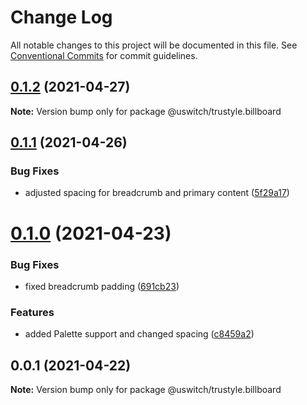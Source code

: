 # Change Log

All notable changes to this project will be documented in this file.
See [Conventional Commits](https://conventionalcommits.org) for commit guidelines.

## [0.1.2](https://github.com/uswitch/trustyle/compare/@uswitch/trustyle.billboard@0.1.1...@uswitch/trustyle.billboard@0.1.2) (2021-04-27)

**Note:** Version bump only for package @uswitch/trustyle.billboard





## [0.1.1](https://github.com/uswitch/trustyle/compare/@uswitch/trustyle.billboard@0.1.0...@uswitch/trustyle.billboard@0.1.1) (2021-04-26)


### Bug Fixes

* adjusted spacing for breadcrumb and primary content ([5f29a17](https://github.com/uswitch/trustyle/commit/5f29a17))





# [0.1.0](https://github.com/uswitch/trustyle/compare/@uswitch/trustyle.billboard@0.0.1...@uswitch/trustyle.billboard@0.1.0) (2021-04-23)


### Bug Fixes

* fixed breadcrumb padding ([691cb23](https://github.com/uswitch/trustyle/commit/691cb23))


### Features

* added Palette support and changed spacing ([c8459a2](https://github.com/uswitch/trustyle/commit/c8459a2))





## 0.0.1 (2021-04-22)

**Note:** Version bump only for package @uswitch/trustyle.billboard
